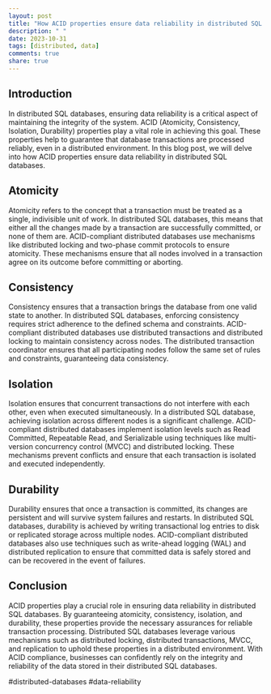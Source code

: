 ```yaml
---
layout: post
title: "How ACID properties ensure data reliability in distributed SQL databases"
description: " "
date: 2023-10-31
tags: [distributed, data]
comments: true
share: true
---
```


## Introduction

In distributed SQL databases, ensuring data reliability is a critical aspect of maintaining the integrity of the system. ACID (Atomicity, Consistency, Isolation, Durability) properties play a vital role in achieving this goal. These properties help to guarantee that database transactions are processed reliably, even in a distributed environment. In this blog post, we will delve into how ACID properties ensure data reliability in distributed SQL databases.

## Atomicity

Atomicity refers to the concept that a transaction must be treated as a single, indivisible unit of work. In distributed SQL databases, this means that either all the changes made by a transaction are successfully committed, or none of them are. ACID-compliant distributed databases use mechanisms like distributed locking and two-phase commit protocols to ensure atomicity. These mechanisms ensure that all nodes involved in a transaction agree on its outcome before committing or aborting.

## Consistency

Consistency ensures that a transaction brings the database from one valid state to another. In distributed SQL databases, enforcing consistency requires strict adherence to the defined schema and constraints. ACID-compliant distributed databases use distributed transactions and distributed locking to maintain consistency across nodes. The distributed transaction coordinator ensures that all participating nodes follow the same set of rules and constraints, guaranteeing data consistency.

## Isolation

Isolation ensures that concurrent transactions do not interfere with each other, even when executed simultaneously. In a distributed SQL database, achieving isolation across different nodes is a significant challenge. ACID-compliant distributed databases implement isolation levels such as Read Committed, Repeatable Read, and Serializable using techniques like multi-version concurrency control (MVCC) and distributed locking. These mechanisms prevent conflicts and ensure that each transaction is isolated and executed independently.

## Durability

Durability ensures that once a transaction is committed, its changes are persistent and will survive system failures and restarts. In distributed SQL databases, durability is achieved by writing transactional log entries to disk or replicated storage across multiple nodes. ACID-compliant distributed databases also use techniques such as write-ahead logging (WAL) and distributed replication to ensure that committed data is safely stored and can be recovered in the event of failures.

## Conclusion

ACID properties play a crucial role in ensuring data reliability in distributed SQL databases. By guaranteeing atomicity, consistency, isolation, and durability, these properties provide the necessary assurances for reliable transaction processing. Distributed SQL databases leverage various mechanisms such as distributed locking, distributed transactions, MVCC, and replication to uphold these properties in a distributed environment. With ACID compliance, businesses can confidently rely on the integrity and reliability of the data stored in their distributed SQL databases.

\#distributed-databases \#data-reliability